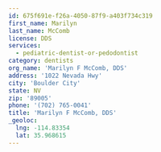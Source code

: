 ```yaml
---
id: 675f691e-f26a-4050-87f9-a403f734c319
first_name: Marilyn
last_name: McComb
license: DDS
services:
  - pediatric-dentist-or-pedodontist
category: dentists
org_name: 'Marilyn F McComb, DDS'
address: '1022 Nevada Hwy'
city: 'Boulder City'
state: NV
zip: '89005'
phone: '(702) 765-0041'
title: 'Marilyn F McComb, DDS'
_geoloc:
  lng: -114.83354
  lat: 35.968615
---
```

